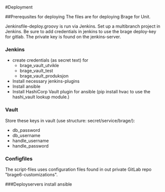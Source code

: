 #Deployment

##Prerequsites for deploying
The files are for deploying Brage for Unit. 

Jenkinsfile-deploy.groovy is run via Jenkins. 
Set up a multibranch project in Jenkins. 
Be sure to add credentials in jenkins to use the brage deploy-key for gitlab. 
The private key is found on the jenkins-server.

### Jenkins
 - create credentials (as secret text) for
   - brage_vault_utvikle  
   - brage_vault_test  
   - brage_vault_produksjon
- Install necessary jenkins-plugins
- Install ansible
- Install HashiCorp Vault plugin for ansible (pip install hvac to use the hashi_vault lookup module.)

### Vault
Store these keys in vault (use structure: secret/service/brage/<fase>):    
- db_password   
 - db_username  
 - handle_username 
 - handle_password 

### Configfiles
The script-files uses configuration files found in out private GitLab repo "brage6-customizations". 

###Deployservers
install ansible



